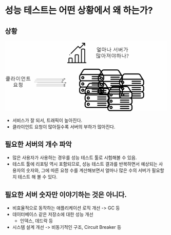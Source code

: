 # 성능 테스트는 어떤 상황에서 왜 하는가?

## 상황

![img.png](img/img.png)

- 서비스가 잘 되서, 트래픽이 높아진다.
- 클라이언트 요청이 많아질수록 서버의 부하가 많아진다.

## 필요한 서버의 개수 파악

- 많은 사용자가 사용하는 경우를 성능 테스트 툴로 시험해볼 수 있음.
- 테스트 툴에 리포팅 역시 포함되므로, 성능 테스트 결과를 반복하면서 예상되는 사용자의 숫자와, 그에 따른 요청 수를 계산해보면서 얼마나 많은 수의 서버가 필요할 지 
  테스트 해 볼 수 있다.

## 필요한 서버 숫자만 이야기하는 것은 아니다.

- 비효율적으로 동작하는 애플리케이션 로직 개선 -> GC 등
- 데이터베이스 같은 저장소에 대한 성능 개선 
  - 인덱스, 데드락 등
- 시스템 설계 개선 -> 비동기적인 구조, Circuit Breaker 등

